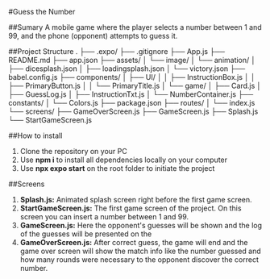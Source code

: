 #Guess the Number

##Sumary
A mobile game where the player selects a number between 1 and 99, and the phone (opponent) attempts to guess it.

##Project Structure
.
├── .expo/
├── .gitignore
├── App.js
├── README.md
├── app.json
├── assets/
│   └── image/
│       └── animation/
│           ├── dicesplash.json
│           ├── loadingsplash.json
│           └── victory.json
├── babel.config.js
├── components/
│   ├── UI/
│   │   ├── InstructionBox.js
│   │   ├── PrimaryButton.js
│   │   └── PrimaryTitle.js
│   └── game/
│       ├── Card.js
│       ├── GuessLog.js
│       ├── InstructionTxt.js
│       └── NumberContainer.js
├── constants/
│   └── Colors.js
├── package.json
├── routes/
│   └── index.js
└── screens/
    ├── GameOverScreen.js
    ├── GameScreen.js
    ├── Splash.js
    └── StartGameScreen.js

##How to install

1. Clone the repository on your PC
2. Use **npm i** to install all dependencies locally on your computer
3. Use **npx expo start** on the root folder to initiate the project

##Screens

1. **Splash.js:** Animated splash screen right before the first game screen.
2. **StartGameScreen.js:** The first game screen of the project. On this screen you can insert a number between 1 and 99.
3. **GameScreen.js:** Here the opponent's guesses will be shown and the log of the guesses will be presented on the 
4. **GameOverScreen.js:** After correct guess, the game will end and the game over screen will show the match info like the number guessed and how many rounds were necessary to the opponent discover the correct number.


